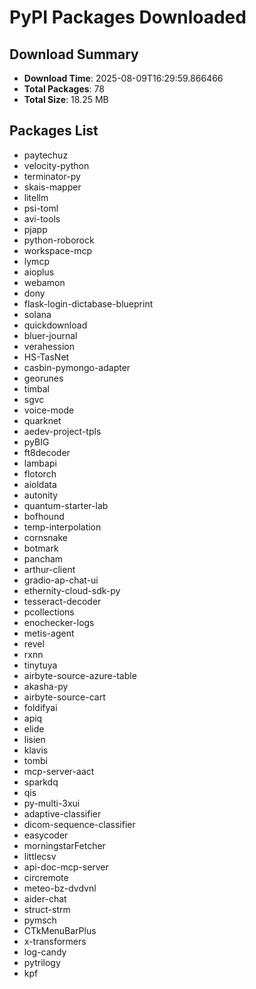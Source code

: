 # PyPI Packages Downloaded

## Download Summary
- **Download Time**: 2025-08-09T16:29:59.866466
- **Total Packages**: 78
- **Total Size**: 18.25 MB

## Packages List
- paytechuz
- velocity-python
- terminator-py
- skais-mapper
- litellm
- psi-toml
- avi-tools
- pjapp
- python-roborock
- workspace-mcp
- lymcp
- aioplus
- webamon
- dony
- flask-login-dictabase-blueprint
- solana
- quickdownload
- bluer-journal
- verahession
- HS-TasNet
- casbin-pymongo-adapter
- georunes
- timbal
- sgvc
- voice-mode
- quarknet
- aedev-project-tpls
- pyBIG
- ft8decoder
- lambapi
- flotorch
- aioldata
- autonity
- quantum-starter-lab
- bofhound
- temp-interpolation
- cornsnake
- botmark
- pancham
- arthur-client
- gradio-ap-chat-ui
- ethernity-cloud-sdk-py
- tesseract-decoder
- pcollections
- enochecker-logs
- metis-agent
- revel
- rxnn
- tinytuya
- airbyte-source-azure-table
- akasha-py
- airbyte-source-cart
- foldifyai
- apiq
- elide
- lisien
- klavis
- tombi
- mcp-server-aact
- sparkdq
- qis
- py-multi-3xui
- adaptive-classifier
- dicom-sequence-classifier
- easycoder
- morningstarFetcher
- littlecsv
- api-doc-mcp-server
- circremote
- meteo-bz-dvdvnl
- aider-chat
- struct-strm
- pymsch
- CTkMenuBarPlus
- x-transformers
- log-candy
- pytrilogy
- kpf
